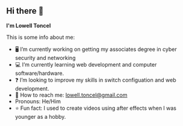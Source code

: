 ## Hi there 👋


**I'm Lowell Toncel**

This is some info about me:
-  :desktop_computer: I’m currently working on getting my associates degree in cyber security and networking
-  :computer: I’m currently learning web development and computer software/hardware.
-  :question: I’m looking to improve my skills in switch configuation and web development.
-  :envelope_with_arrow: How to reach me: lowell.toncel@gmail.com
-  Pronouns: He/Him
-  :star: Fun fact: I used to create videos using after effects when I was younger as a hobby.

